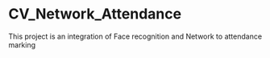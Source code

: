 # CV_Network_Attendance
This project is an integration of Face recognition and Network to attendance marking
